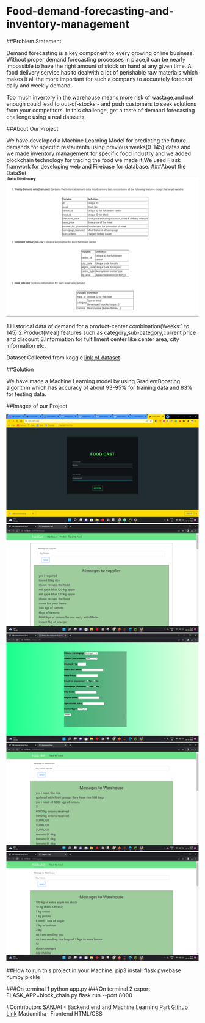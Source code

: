 # Food-demand-forecasting-and-inventory-management

##Problem Statement

Demand forecasting is a key component to every growing online business. Without proper demand forecasting processes in place,it can be nearly impossible to have the right amount of stock on hand at any given time. A food delivery service has to dealwith a lot of perishable raw materials which makes it all the more important for such a company to accurately forecast daily and weekly demand.

Too much invertory in the warehouse means more risk of wastage,and not enough could lead to out-of-stocks - and push customers to seek solutions from your competitors. In this challenge, get a taste of demand forecasting challenge using a real datasets.


##About Our Project 
    

We have developed a Machine Learning  Model for
predicting the future demands for specific restaurents using previous weeks(0-145) datas
and we made inventory management for specific food industry
and we  added blockchain technology for tracing the 
food we made it.We used Flask framwork for developing web and Firebase for database.
###About the DataSet
![This is an image](Images/aboutdata.png)

1.Historical data of demand for a product-center combination(Weeks:1 to 145)
2.Product(Meal) features such as category,sub-category,current price and discount
3.Information for fulfillment center like center area, city information etc.

Dataset Collected from kaggle [link of dataset ](https://www.kaggle.com/datasets/kannanaikkal/food-demand-forecasting)


##Solution
 
We have made a  Machine Learning model by using GradientBoosting algorithm
which has accuracy of  about 93-95% for training data and 83% for testing data.

##Images of our Project


![This is an image](Images/Screenshot%20(56).png)
![This is an image](Images/Screenshot%20(52).png)
![This is an image](Images/Screenshot%20(53).png)
![This is an image](Images/Screenshot%20(54).png)
![This is an image](Images/Screenshot%20(55).png)


##How to run this project in your Machine:
    pip3 install  flask pyrebase numpy pickle 

###On terminal 1
     python app.py
###On terminal 2
      export FLASK_APP=block_chain.py
      flask run --port 8000

#Contributors
   SANJAI - Backend end and Machine Learning Part  [Github Link](https://github.com/sanjail3)
   Madumitha- Frontend HTML/CSS
